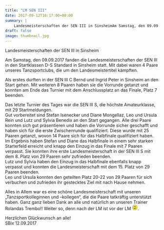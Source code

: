 ```yaml
---
title: "LM SEN III"
date: 2017-09-12T16:17:00+00:00
summary: |
    Landesmeisterschaften der SEN III in SinsheimAm Samstag, den 09.09.2017 fanden die Landesmeisterschaften der SEN III in den Startklassen D-S Standard in Sinsheim statt. Mit dabei waren 4 Paare unseres Tanzsportclubs, die um den Landesmeistertitel kämpften.
draft: false
image: thumbnail.jpg
---
```


Landesmeisterschaften der SEN III in Sinsheim

  
Am Samstag, den 09.09.2017 fanden die Landesmeisterschaften der SEN III in den Startklassen D-S Standard in Sinsheim statt. Mit dabei waren 4 Paare unseres Tanzsportclubs, die um den Landesmeistertitel kämpften.

Als erstes durften in der SEN III C Bernd und Ingrid Peter in Sinsheim an den Start gehen. Mit weiteren 8 Paaren haben sie die Vorrunde getanzt und konnten am Ende das Turnier mit dem Anschlussplatz an das Finale, Platz 7 beenden.

Das letzte Turnier des Tages war die SEN III S, die höchste Amateurklasse, mit 29 Startmeldungen.   
Gut vorbereitet sind Stefan Isenecker und Diane Mongellaz, Leo und Ursula Rein und Lutz und Sylvia Benedix an den Start gegangen. Alle drei Paare konnten sich gut präsentieren und haben die Vorrunde sicher geschafft und haben sich für die erste Zwischenrunde qualifiziert. Diese wurde mit 25 Paaren getanzt, wovon 14 Paare sich für das Halbfinale qualifiziert haben.  
 Im Ergebnis haben Stefan und Diane das Halbfinale in einem sehr starken Starterfeld erreicht und knapp den Einzug in das Finale mit 7 Paaren verpasst. Sie konnten ihre erste Landesmeisterschaft in der SEN III S mit dem 8. Platz von 29 Paaren sehr zufrieden beenden.  
Lutz und Sylvia haben den Einzug in das Halbfinale ebenfalls knapp verpasst und konnten die Landesmeisterschaft mit dem 15. Platz von 29 Paaren beenden.  
Leo und Ursula konnten den geteilten Platz 20-22 von 29 Paaren für sich verbuchen und zufrieden ihr gestecktes Ziel mit nach Hause nehmen.

Alles in Allem war es eine schöne Landesmeisterschaft mit unseren „Tanzsportkolleginnen und –kollegen“, die die Paare tatkräftig unterstützt haben. Ganz ganz lieben Dank an alle und natürlich an unseren Trainer Rolandas Trembo!! Weiter so, denn nach der LM ist vor der LM ![smile](smiley-smile.gif).

Herzlichen Glückwunsch an alle!   
 SBix 12.09.2017


